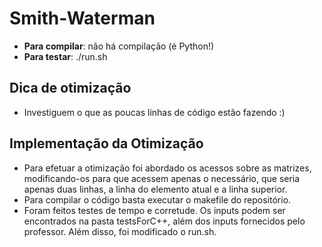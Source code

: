 # Smith-Waterman

* **Para compilar**: não há compilação (é Python!)
* **Para testar**: ./run.sh

## Dica de otimização

* Investiguem o que as poucas linhas de código estão fazendo :)

## Implementação da Otimização
* Para efetuar a otimização foi abordado os acessos sobre as matrizes, modificando-os para que acessem apenas o necessário, que seria apenas duas linhas, a linha do elemento atual e a linha superior.
* Para compilar o código basta executar o makefile do repositório.
* Foram feitos testes de tempo e corretude. Os inputs podem ser encontrados na pasta testsForC++, além dos inputs fornecidos pelo professor. Além disso, foi modificado o run.sh.

